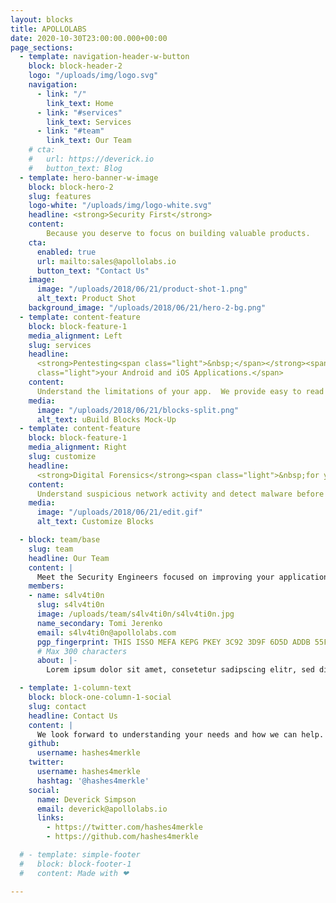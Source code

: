 ```yaml
---
layout: blocks
title: APOLLOLABS
date: 2020-10-30T23:00:00.000+00:00
page_sections:
  - template: navigation-header-w-button
    block: block-header-2
    logo: "/uploads/img/logo.svg"
    navigation:
      - link: "/"
        link_text: Home
      - link: "#services"
        link_text: Services
      - link: "#team"
        link_text: Our Team
    # cta:
    #   url: https://deverick.io
    #   button_text: Blog
  - template: hero-banner-w-image
    block: block-hero-2
    slug: features
    logo-white: "/uploads/img/logo-white.svg"
    headline: <strong>Security First</strong>
    content:
        Because you deserve to focus on building valuable products.
    cta:
      enabled: true
      url: mailto:sales@apollolabs.io
      button_text: "Contact Us"
    image:
      image: "/uploads/2018/06/21/product-shot-1.png"
      alt_text: Product Shot
    background_image: "/uploads/2018/06/21/hero-2-bg.png"
  - template: content-feature
    block: block-feature-1
    media_alignment: Left
    slug: services
    headline:
      <strong>Pentesting<span class="light">&nbsp;</span></strong><span
      class="light">your Android and iOS Applications.</span>
    content:
      Understand the limitations of your app.  We provide easy to read reports so your team can stay ahead of threats.
    media:
      image: "/uploads/2018/06/21/blocks-split.png"
      alt_text: uBuild Blocks Mock-Up
  - template: content-feature
    block: block-feature-1
    media_alignment: Right
    slug: customize
    headline:
      <strong>Digital Forensics</strong><span class="light">&nbsp;for your infrastructure</span>
    content:
      Understand suspicious network activity and detect malware before it's too late.
    media:
      image: "/uploads/2018/06/21/edit.gif"
      alt_text: Customize Blocks

  - block: team/base
    slug: team
    headline: Our Team
    content: |
      Meet the Security Engineers focused on improving your applications. Each one brings an unique story we want to share.
    members:
    - name: s4lv4ti0n
      slug: s4lv4ti0n
      image: /uploads/team/s4lv4ti0n/s4lv4ti0n.jpg
      name_secondary: Tomi Jerenko
      email: s4lv4ti0n@apollolabs.com
      pgp_fingerprint: THIS ISSO MEFA KEPG PKEY 3C92 3D9F 6D5D ADDB 55F7
      # Max 300 characters
      about: |-
        Lorem ipsum dolor sit amet, consetetur sadipscing elitr, sed diam nonumy eirmod tempor invidunt ut labore et dolore magna aliquyam erat, sed diam voluptua. At vero eos et accusam et justo duo dolores et ea rebum.Lorem ipsum dolor sit amet, consetetur sadipscing elitr, sed diam nonumy eirmod tempora.

  - template: 1-column-text
    block: block-one-column-1-social
    slug: contact
    headline: Contact Us
    content: |
      We look forward to understanding your needs and how we can help.
    github:
      username: hashes4merkle
    twitter:
      username: hashes4merkle
      hashtag: '@hashes4merkle'
    social:
      name: Deverick Simpson
      email: deverick@apollolabs.io
      links:
        - https://twitter.com/hashes4merkle
        - https://github.com/hashes4merkle

  # - template: simple-footer
  #   block: block-footer-1
  #   content: Made with ❤︎

---
```

